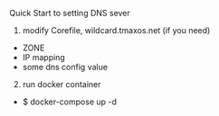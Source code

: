 Quick Start to setting DNS sever

1. modify Corefile, wildcard.tmaxos.net (if you need)
 - ZONE
 - IP mapping
 - some dns config value

2. run docker container
 - $ docker-compose up -d
